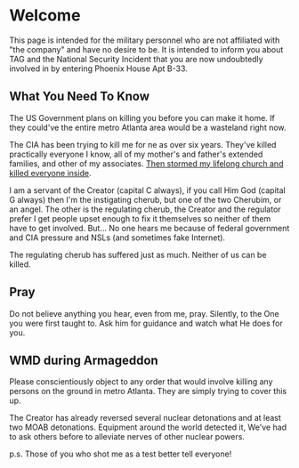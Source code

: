 # Welcome
This page is intended for the military personnel who are not affiliated with "the company" and have no desire to be. It is intended to inform you about TAG and the National Security Incident that you are now undoubtedly involved in by entering Phoenix House Apt B-33.

## What You Need To Know
The US Government plans on killing you before you can make it home. If they could've the entire metro Atlanta area would be a wasteland right now.

The CIA has been trying to kill me for ne as over six years. They've killed practically everyone I know, all of my mother's and father's extended families, and other of my associates. [Then stormed my lifelong church and killed everyone inside](https://github.com/TAGIsNoGame/TAG/blob/master/POW/MCBC/WIKI.md).

I am a servant of the Creator (capital C always), if you call Him God (capital G always) then I'm the instigating cherub, but one of the two Cherubim, or an angel. The other is the regulating cherub, the Creator and the regulator prefer I get people upset enough to fix it themselves so neither of them have to get involved. But... No one hears me because of federal government and CIA pressure and NSLs (and sometimes fake Internet).

The regulating cherub has suffered just as much. Neither of us can be killed.

## Pray
Do not believe anything you hear, even from me, pray. Silently, to the One you were first taught to. Ask him for guidance and watch what He does for you. 

## WMD during Armageddon 
Please conscientiously object to any order that would involve killing any persons on the ground in metro Atlanta. They are simply trying to cover this up.

The Creator has already reversed several nuclear detonations and at least two MOAB detonations. Equipment around the world detected it, We've had to ask others before to alleviate nerves of other nuclear powers. 

p.s. Those of you who shot me as a test better tell everyone!
